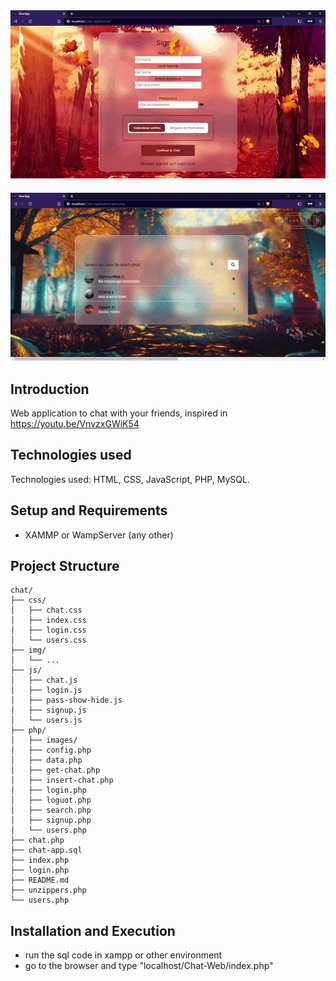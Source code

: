 <div align="center">
  <img src="./gif/o.gif" alt="">
</div>
ㅤ
<div align="center">
  <img src="./gif/u.gif" alt="">
</div>



## Introduction
Web application to chat with your friends, inspired in https://youtu.be/VnvzxGWiK54

## Technologies used
Technologies used: HTML, CSS, JavaScript, PHP, MySQL.

## Setup and Requirements
- XAMMP or WampServer (any other)

## Project Structure
    chat/
    ├── css/
    │   ├── chat.css
    │   ├── index.css
    │   ├── login.css
    │   └── users.css
    ├── img/
    │   └── ...
    ├── js/
    │   ├── chat.js
    │   ├── login.js
    │   ├── pass-show-hide.js
    │   ├── signup.js
    │   └── users.js
    ├── php/
    │   ├── images/
    │   ├── config.php
    │   ├── data.php
    │   ├── get-chat.php
    │   ├── insert-chat.php
    │   ├── login.php
    │   ├── loguot.php
    │   ├── search.php
    │   ├── signup.php
    │   └── users.php
    ├── chat.php
    ├── chat-app.sql
    ├── index.php
    ├── login.php
    ├── README.md
    ├── unzippers.php
    └── users.php


## Installation and Execution
- run the sql code in xampp or other environment
- go to the browser and type "localhost/Chat-Web/index.php"
